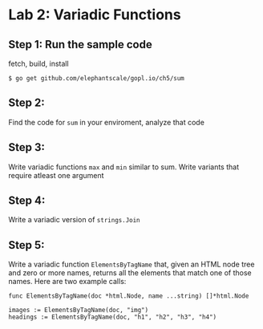 # Lab 2: Variadic Functions

## Step 1: Run the sample code

fetch, build, install

    $ go get github.com/elephantscale/gopl.io/ch5/sum

## Step 2: 

Find the code for `sum` in your enviroment, analyze that code

## Step 3:

Write variadic functions `max` and `min` similar to sum. Write variants that require atleast one argument 

## Step 4:

Write a variadic version of `strings.Join`

## Step 5:

Write a variadic function `ElementsByTagName` that, given an HTML node tree and zero or more names, returns all the elements that match one of those names. 
Here are two example calls:

```
func ElementsByTagName(doc *html.Node, name ...string) []*html.Node

images := ElementsByTagName(doc, "img")
headings := ElementsByTagName(doc, "h1", "h2", "h3", "h4")
```